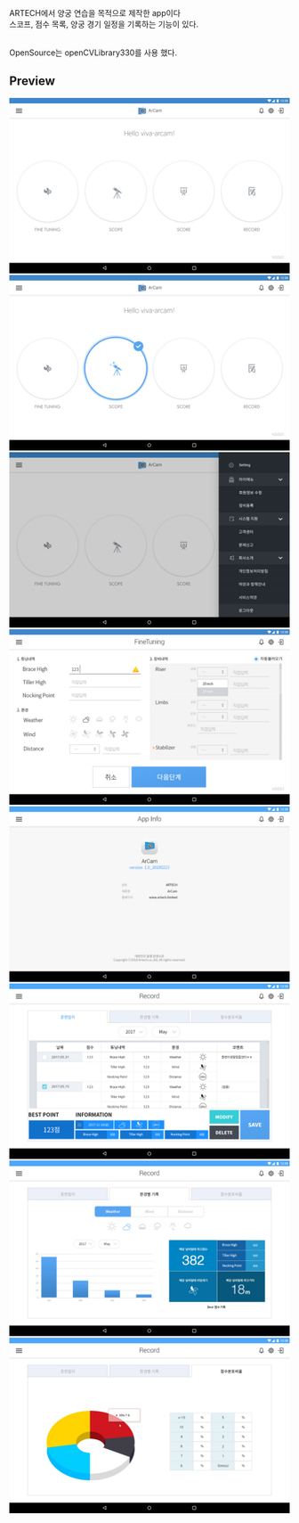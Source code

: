 ARTECH에서 양궁 연습을 목적으로 제작한 app이다<br>
스코프, 점수 목록, 양궁 경기 일정을 기록하는 기능이 있다.<br><br>

OpenSource는 openCVLibrary330를 사용 했다.<br>


## Preview
![ScreenShot](./screenshot/1_main.jpg)
![ScreenShot](./screenshot/2_main.jpg)
![ScreenShot](./screenshot/4_main.jpg)
![ScreenShot](./screenshot/6_finetuning.jpg)
![ScreenShot](./screenshot/arappinfo.jpg)
![ScreenShot](./screenshot/record.jpg)
![ScreenShot](./screenshot/record_2.jpg)
![ScreenShot](./screenshot/record_3.jpg)